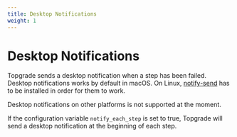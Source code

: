 ```yaml
---
title: Desktop Notifications
weight: 1
---
```


# Desktop Notifications

Topgrade sends a desktop notification when a step has been failed. Desktop notifications works by default in macOS. On Linux, [notify-send](https://ss64.com/bash/notify-send.html) has to be installed in order for them to work.

Desktop notifications on other platforms is not supported at the moment.

If the configuration variable `notify_each_step` is set to true, Topgrade will send a desktop notification at the beginning of each step.

